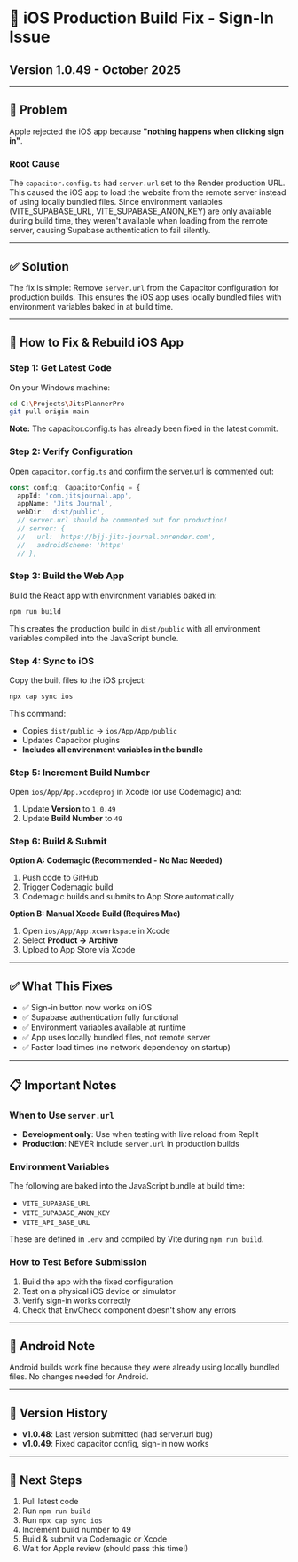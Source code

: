 # 🚨 iOS Production Build Fix - Sign-In Issue
## Version 1.0.49 - October 2025

---

## 🔴 Problem

Apple rejected the iOS app because **"nothing happens when clicking sign in"**.

### Root Cause

The `capacitor.config.ts` had `server.url` set to the Render production URL. This caused the iOS app to load the website from the remote server instead of using locally bundled files. Since environment variables (VITE_SUPABASE_URL, VITE_SUPABASE_ANON_KEY) are only available during build time, they weren't available when loading from the remote server, causing Supabase authentication to fail silently.

---

## ✅ Solution

The fix is simple: Remove `server.url` from the Capacitor configuration for production builds. This ensures the iOS app uses locally bundled files with environment variables baked in at build time.

---

## 🔧 How to Fix & Rebuild iOS App

### Step 1: Get Latest Code

On your Windows machine:

```bash
cd C:\Projects\JitsPlannerPro
git pull origin main
```

**Note:** The capacitor.config.ts has already been fixed in the latest commit.

### Step 2: Verify Configuration

Open `capacitor.config.ts` and confirm the server.url is commented out:

```typescript
const config: CapacitorConfig = {
  appId: 'com.jitsjournal.app',
  appName: 'Jits Journal',
  webDir: 'dist/public',
  // server.url should be commented out for production!
  // server: {
  //   url: 'https://bjj-jits-journal.onrender.com',
  //   androidScheme: 'https'
  // },
```

### Step 3: Build the Web App

Build the React app with environment variables baked in:

```bash
npm run build
```

This creates the production build in `dist/public` with all environment variables compiled into the JavaScript bundle.

### Step 4: Sync to iOS

Copy the built files to the iOS project:

```bash
npx cap sync ios
```

This command:
- Copies `dist/public` → `ios/App/App/public`  
- Updates Capacitor plugins
- **Includes all environment variables in the bundle**

### Step 5: Increment Build Number

Open `ios/App/App.xcodeproj` in Xcode (or use Codemagic) and:

1. Update **Version** to `1.0.49`
2. Update **Build Number** to `49`

### Step 6: Build & Submit

**Option A: Codemagic (Recommended - No Mac Needed)**

1. Push code to GitHub
2. Trigger Codemagic build
3. Codemagic builds and submits to App Store automatically

**Option B: Manual Xcode Build (Requires Mac)**

1. Open `ios/App/App.xcworkspace` in Xcode
2. Select **Product → Archive**
3. Upload to App Store via Xcode

---

## ✅ What This Fixes

- ✅ Sign-in button now works on iOS
- ✅ Supabase authentication fully functional
- ✅ Environment variables available at runtime
- ✅ App uses locally bundled files, not remote server
- ✅ Faster load times (no network dependency on startup)

---

## 📋 Important Notes

### When to Use `server.url`

- **Development only**: Use when testing with live reload from Replit
- **Production**: NEVER include `server.url` in production builds

### Environment Variables

The following are baked into the JavaScript bundle at build time:

- `VITE_SUPABASE_URL`
- `VITE_SUPABASE_ANON_KEY`  
- `VITE_API_BASE_URL`

These are defined in `.env` and compiled by Vite during `npm run build`.

### How to Test Before Submission

1. Build the app with the fixed configuration
2. Test on a physical iOS device or simulator
3. Verify sign-in works correctly
4. Check that EnvCheck component doesn't show any errors

---

## 🔄 Android Note

Android builds work fine because they were already using locally bundled files. No changes needed for Android.

---

## 📝 Version History

- **v1.0.48**: Last version submitted (had server.url bug)
- **v1.0.49**: Fixed capacitor config, sign-in now works

---

## 🎯 Next Steps

1. Pull latest code
2. Run `npm run build`
3. Run `npx cap sync ios`
4. Increment build number to 49
5. Build & submit via Codemagic or Xcode
6. Wait for Apple review (should pass this time!)
